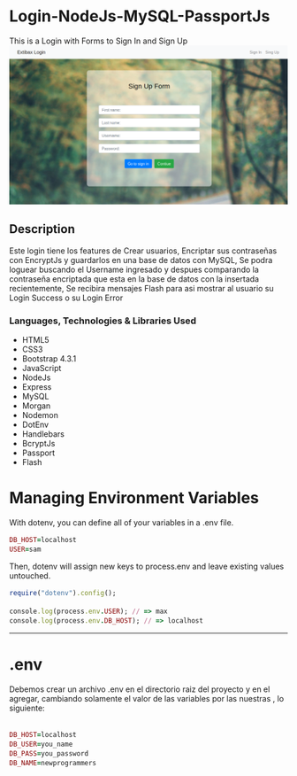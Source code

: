 # Login-NodeJs-MySQL-PassportJs
This is a Login with Forms to Sign In and Sign Up
![Alt text](login-node-mysql.png)

## Description
Este login tiene los features de Crear usuarios, Encriptar sus contraseñas con EncryptJs y guardarlos en una base de datos con MySQL, Se podra loguear buscando el Username ingresado y despues comparando la contraseña encriptada que esta en la base de datos con la insertada recientemente, Se recibira mensajes Flash para asi mostrar al usuario su Login Success o su Login Error

### Languages, Technologies & Libraries Used
* HTML5
* CSS3
* Bootstrap 4.3.1
* JavaScript
* NodeJs
* Express
* MySQL
* Morgan
* Nodemon
* DotEnv
* Handlebars
* BcryptJs
* Passport
* Flash

# Managing Environment Variables

With dotenv, you can define all of your variables in a .env file.
 ```ruby
DB_HOST=localhost
USER=sam
```
Then, dotenv will assign new keys to process.env and leave existing values untouched.
 ```ruby
require("dotenv").config();

console.log(process.env.USER); // => max
console.log(process.env.DB_HOST); // => localhost
```
 **************************************************** 
 # .env 
 Debemos crear un archivo  .env  en el directorio raiz del proyecto y en el
 agregar, cambiando solamente el valor de las variables por las nuestras , lo siguiente:
 
 ```ruby
 
 DB_HOST=localhost
DB_USER=you_name
DB_PASS=you_password
DB_NAME=newprogrammers

```
 
